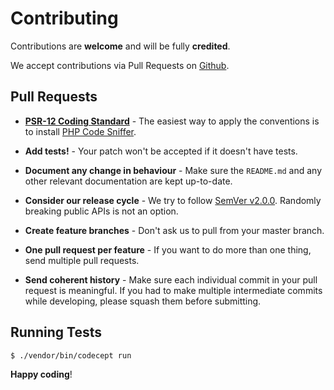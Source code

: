 # Contributing

Contributions are **welcome** and will be fully **credited**.

We accept contributions via Pull Requests on [Github](https://github.com/2amigos/yii2-qrcode-helper).


## Pull Requests

-  **[PSR-12 Coding Standard](https://www.php-fig.org/psr/psr-12/)** - The easiest way to apply the conventions is to install [PHP Code Sniffer](http://pear.php.net/package/PHP_CodeSniffer).

-  **Add tests!** - Your patch won't be accepted if it doesn't have tests.

-  **Document any change in behaviour** - Make sure the `README.md` and any other relevant documentation are kept up-to-date.

-  **Consider our release cycle** - We try to follow [SemVer v2.0.0](http://semver.org/). Randomly breaking public APIs is not an option.

-  **Create feature branches** - Don't ask us to pull from your master branch.

-  **One pull request per feature** - If you want to do more than one thing, send multiple pull requests.

-  **Send coherent history** - Make sure each individual commit in your pull request is meaningful. If you had to make multiple intermediate commits while developing, please squash them before submitting.


## Running Tests

``` bash
$ ./vendor/bin/codecept run
```


**Happy coding**!